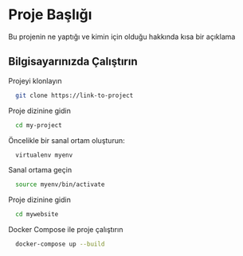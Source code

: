 

# Proje Başlığı

Bu projenin ne yaptığı ve kimin için olduğu hakkında kısa bir açıklama


## Bilgisayarınızda Çalıştırın

Projeyi klonlayın

```bash
  git clone https://link-to-project
```

Proje dizinine gidin

```bash
  cd my-project
```

Öncelikle bir sanal ortam oluşturun:

```bash
  virtualenv myenv
```

Sanal ortama geçin

```bash
  source myenv/bin/activate

```
Proje dizinine gidin
```bash
  cd mywebsite
```
Docker Compose ile proje çalıştırın

```bash
  docker-compose up --build

```


  
